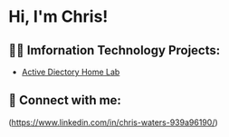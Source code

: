 <h1>Hi, I'm Chris! </h1>

<h2>👨‍💻 Imfornation Technology Projects:</h2>

  - [Active Diectory Home Lab](https://github.com/Cwaters24/)


<h2> 🤳 Connect with me:</h2>


[linkedin]: www.linkedin.com/in/chris-waters-939a96190


(https://www.linkedin.com/in/chris-waters-939a96190/)

